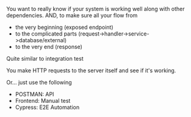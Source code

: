 You want to really know if your system is working well along with other dependencies. AND, to make sure all your flow from
- the very beginning (exposed endpoint)
- to the complicated parts (request->handler->service->database/external)
- to the very end (response)

Quite similar to integration test

You make HTTP requests to the server itself and see if it's working.

Or... just use the following
- POSTMAN: API
- Frontend: Manual test
- Cypress: E2E Automation